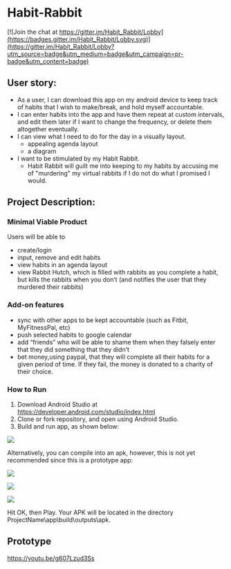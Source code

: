 # Habit-Rabbit

[![Join the chat at https://gitter.im/Habit_Rabbit/Lobby](https://badges.gitter.im/Habit_Rabbit/Lobby.svg)](https://gitter.im/Habit_Rabbit/Lobby?utm_source=badge&utm_medium=badge&utm_campaign=pr-badge&utm_content=badge)


## User story:
* As a user, I can download this app on my android device to keep track of habits that I wish to make/break, and hold myself accountable.
* I can enter habits into the app and have them repeat at custom intervals, and edit them later if I want to change the frequency, or delete them altogether eventually. 
* I can view what I need to do for the day in a visually layout. 
	* appealing agenda layout
	* a diagram
* I want to be stimulated by my Habit Rabbit.
	* Habit Rabbit will guilt me into keeping to my habits by accusing me of "murdering" my virtual rabbits if I do not do what I promised I would.


## Project Description:

### Minimal Viable Product
Users will be able to 
* create/login
* input, remove and edit habits
* view habits in an agenda layout
* view Rabbit Hutch, which is filled with rabbits as you complete a habit, but kills the rabbits when you don’t (and notifies the user that they murdered their rabbits)
    
### Add-on features
* sync with other apps to be kept accountable (such as Fitbit, MyFitnessPal, etc)
* push selected habits to google calendar
* add “friends” who will be able to shame them when they falsely enter that they did something that they didn’t
* bet money,using paypal, that they will complete all their habits for a given period of time. If they fail, the money is donated to a charity of their choice.

### How to Run

1. Download Android Studio at https://developer.android.com/studio/index.html
2. Clone or fork repository, and open using Android Studio.
3. Build and run app, as shown below:

![](https://i.imgur.com/oiRUlxh.png)

Alternatively, you can compile into an apk, however, this is not yet recommended since this is a prototype app:

![](https://i.imgur.com/k3ZxZ0C.png)

![](https://i.imgur.com/j9zGhyr.png)

![](https://i.imgur.com/VrZ4Onj.png)

Hit OK, then Play. Your APK will be located in the directory ProjectName\app\build\outputs\apk.

## Prototype 
https://youtu.be/g607Lzud3Ss
